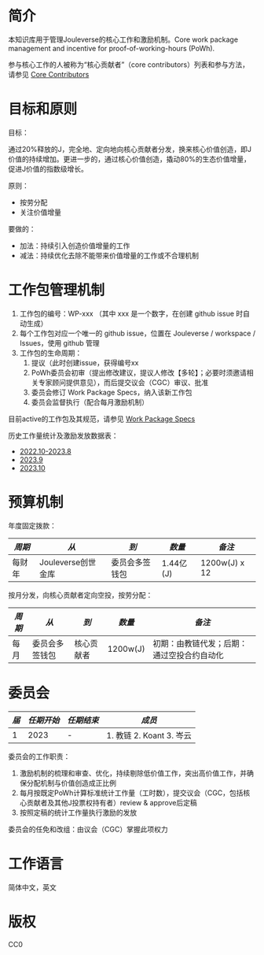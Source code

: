 # 简介

本知识库用于管理Jouleverse的核心工作和激励机制。Core work package management and incentive for proof-of-working-hours (PoWh).

参与核心工作的人被称为“核心贡献者”（core contributors）列表和参与方法，请参见 [Core Contributors](core-contributors.md)

# 目标和原则

目标：

通过20%释放的J，完全地、定向地向核心贡献者分发，换来核心价值创造，即J价值的持续增加。更进一步的，通过核心价值创造，撬动80%的生态价值增量，促进J价值的指数级增长。

原则：
* 按劳分配
* 关注价值增量

要做的：
* 加法：持续引入创造价值增量的工作
* 减法：持续优化去除不能带来价值增量的工作或不合理机制

# 工作包管理机制

1. 工作包的编号：WP-xxx （其中 xxx 是一个数字，在创建 github issue 时自动生成）
2. 每个工作包对应一个唯一的 github issue，位置在 Jouleverse / workspace / Issues，使用 github 管理
3. 工作包的生命周期：
    1. 提议（此时创建issue，获得编号xx
    2. PoWh委员会初审（提出修改建议，提议人修改【多轮】；必要时须邀请相关专家顾问提供意见），而后提交议会（CGC）审议、批准
    3. 委员会修订 Work Package Specs，纳入该新工作包
    4. 委员会监督执行（配合每月激励机制）
   
目前active的工作包及其规范，请参见 [Work Package Specs](work-package-specs.mediawiki)

历史工作量统计及激励发放数据表：
* [2022.10-2023.8](data/powh-data-202210-to-202308.mediawiki)
* [2023.9](data/powh-data-202309.mediawiki)
* [2023.10](powh-data-202310.mediawiki)

# 预算机制

年度固定拨款：

| *周期* | *从* | *到* | *数量* | *备注* |
|-|-|-|-|-|
| 每财年 | Jouleverse创世金库 | 委员会多签钱包 | 1.44亿(J) | 1200w(J) x 12 |

按月分发，向核心贡献者定向空投，按劳分配：

| *周期* | *从* | *到* | *数量* | *备注* |
|-|-|-|-|-|
| 每月 | 委员会多签钱包 | 核心贡献者 | 1200w(J) | 初期：由教链代发；后期：通过空投合约自动化 |

# 委员会

| *届* | *任期开始* | *任期结束* | *成员* |
|-|-|-|-|
| 1 | 2023 | - | 1. 教链 2. Koant 3. 岑云 |

委员会的工作职责：
1. 激励机制的梳理和审查、优化，持续剔除低价值工作，突出高价值工作，并确保分配机制与价值创造成正比例
2. 每月按既定PoWh计算标准统计工作量（工时数），提交议会（CGC，包括核心贡献者及其他J投票权持有者）review & approve后定稿
3. 按照定稿的统计工作量执行激励的发放

委员会的任免和改组：由议会（CGC）掌握此项权力

# 工作语言

简体中文，英文

# 版权

CC0
